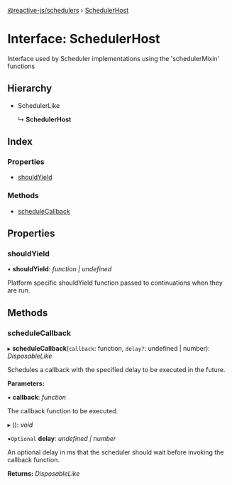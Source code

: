 [@reactive-js/schedulers](../README.md) › [SchedulerHost](schedulerhost.md)

# Interface: SchedulerHost

Interface used by Scheduler implementations using the 'schedulerMixin' functions

## Hierarchy

* SchedulerLike

  ↳ **SchedulerHost**

## Index

### Properties

* [shouldYield](schedulerhost.md#shouldyield)

### Methods

* [scheduleCallback](schedulerhost.md#schedulecallback)

## Properties

###  shouldYield

• **shouldYield**: *function | undefined*

Platform specific shouldYield function passed to continuations when they are run.

## Methods

###  scheduleCallback

▸ **scheduleCallback**(`callback`: function, `delay?`: undefined | number): *DisposableLike*

Schedules a callback with the specified delay to be executed in the future.

**Parameters:**

▪ **callback**: *function*

The callback function to be executed.

▸ (): *void*

▪`Optional`  **delay**: *undefined | number*

An optional delay in ms that the scheduler should wait
before invoking the callback function.

**Returns:** *DisposableLike*
